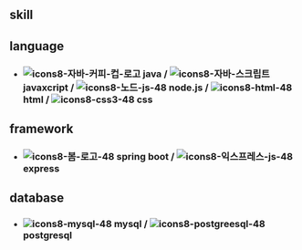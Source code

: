 ## skill

## language
- ### ![icons8-자바-커피-컵-로고](https://github.com/user-attachments/assets/7a5e1065-5483-44a5-a3d0-3b0c0b2b70e3) java / ![icons8-자바-스크립트](https://github.com/user-attachments/assets/4b25181c-9684-4eee-818f-a4be433c7532) javaxcript / ![icons8-노드-js-48](https://github.com/user-attachments/assets/95723354-fe43-4cde-b9e5-c231c8ef673a) node.js / ![icons8-html-48](https://github.com/user-attachments/assets/7bdfe914-9157-469a-bdf1-9bb047e90d88) html / ![icons8-css3-48](https://github.com/user-attachments/assets/8a33fb8d-3687-4ecf-b116-5386b094fdf8) css

## framework
- ### ![icons8-봄-로고-48](https://github.com/user-attachments/assets/8e207415-7d5b-46ad-9368-1063e249107d) spring boot / ![icons8-익스프레스-js-48](https://github.com/user-attachments/assets/5494b326-bfc7-4d03-9de1-9da0abde8021) express

## database
- ### ![icons8-mysql-48](https://github.com/user-attachments/assets/148c0145-c45f-4e55-97e9-e18ee4880953) mysql / ![icons8-postgreesql-48](https://github.com/user-attachments/assets/966d0766-dc0a-4fd8-81af-4af66347b171) postgresql








